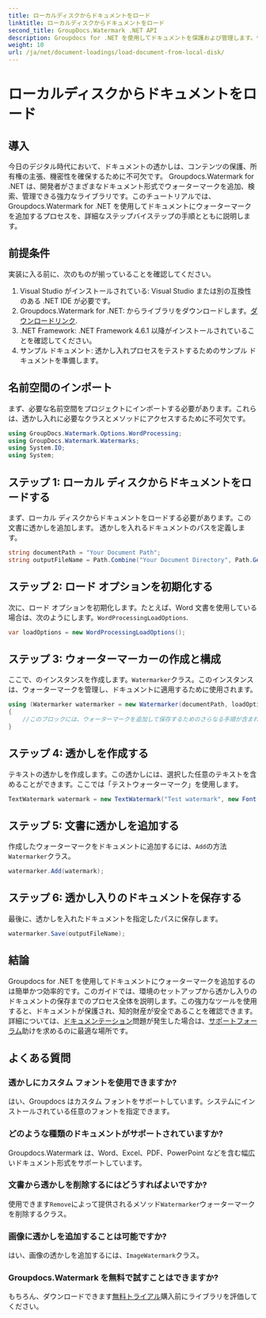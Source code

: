 ```yaml
---
title: ローカルディスクからドキュメントをロード
linktitle: ローカルディスクからドキュメントをロード
second_title: GroupDocs.Watermark .NET API
description: Groupdocs for .NET を使用してドキュメントを保護および管理します。ウォーターマークをシームレスに追加するには、詳細なガイドに従ってください。
weight: 10
url: /ja/net/document-loadings/load-document-from-local-disk/
---
```


# ローカルディスクからドキュメントをロード

## 導入
今日のデジタル時代において、ドキュメントの透かしは、コンテンツの保護、所有権の主張、機密性を確保するために不可欠です。 Groupdocs.Watermark for .NET は、開発者がさまざまなドキュメント形式でウォーターマークを追加、検索、管理できる強力なライブラリです。このチュートリアルでは、Groupdocs.Watermark for .NET を使用してドキュメントにウォーターマークを追加するプロセスを、詳細なステップバイステップの手順とともに説明します。
## 前提条件
実装に入る前に、次のものが揃っていることを確認してください。
1. Visual Studio がインストールされている: Visual Studio または別の互換性のある .NET IDE が必要です。
2.  Groupdocs.Watermark for .NET: からライブラリをダウンロードします。[ダウンロードリンク](https://releases.groupdocs.com/Watermark/net/).
3. .NET Framework: .NET Framework 4.6.1 以降がインストールされていることを確認してください。
4. サンプル ドキュメント: 透かし入れプロセスをテストするためのサンプル ドキュメントを準備します。
## 名前空間のインポート
まず、必要な名前空間をプロジェクトにインポートする必要があります。これらは、透かし入れに必要なクラスとメソッドにアクセスするために不可欠です。
```csharp
using GroupDocs.Watermark.Options.WordProcessing;
using GroupDocs.Watermark.Watermarks;
using System.IO;
using System;
```
## ステップ 1: ローカル ディスクからドキュメントをロードする
まず、ローカル ディスクからドキュメントをロードする必要があります。この文書に透かしを追加します。
透かしを入れるドキュメントのパスを定義します。
```csharp
string documentPath = "Your Document Path";
string outputFileName = Path.Combine("Your Document Directory", Path.GetFileName(documentPath));
```
## ステップ 2: ロード オプションを初期化する
次に、ロード オプションを初期化します。たとえば、Word 文書を使用している場合は、次のようにします。`WordProcessingLoadOptions`.
```csharp
var loadOptions = new WordProcessingLoadOptions();
```
## ステップ 3: ウォーターマーカーの作成と構成
ここで、のインスタンスを作成します。`Watermarker`クラス。このインスタンスは、ウォーターマークを管理し、ドキュメントに適用するために使用されます。
```csharp
using (Watermarker watermarker = new Watermarker(documentPath, loadOptions))
{
    //このブロックには、ウォーターマークを追加して保存するためのさらなる手順が含まれます
}
```
## ステップ 4: 透かしを作成する
テキストの透かしを作成します。この透かしには、選択した任意のテキストを含めることができます。ここでは「テストウォーターマーク」を使用します。
```csharp
TextWatermark watermark = new TextWatermark("Test watermark", new Font("Arial", 12));
```
## ステップ 5: 文書に透かしを追加する
作成したウォーターマークをドキュメントに追加するには、`Add`の方法`Watermarker`クラス。
```csharp
watermarker.Add(watermark);
```
## ステップ 6: 透かし入りのドキュメントを保存する
最後に、透かしを入れたドキュメントを指定したパスに保存します。
```csharp
watermarker.Save(outputFileName);
```

## 結論
Groupdocs for .NET を使用してドキュメントにウォーターマークを追加するのは簡単かつ効率的です。このガイドでは、環境のセットアップから透かし入りのドキュメントの保存までのプロセス全体を説明します。この強力なツールを使用すると、ドキュメントが保護され、知的財産が安全であることを確認できます。 
詳細については、[ドキュメンテーション](https://tutorials.groupdocs.com/Watermark/net/)問題が発生した場合は、[サポートフォーラム](https://forum.groupdocs.com/c/watermark/19)助けを求めるのに最適な場所です。 
## よくある質問
### 透かしにカスタム フォントを使用できますか?
はい、Groupdocs はカスタム フォントをサポートしています。システムにインストールされている任意のフォントを指定できます。
### どのような種類のドキュメントがサポートされていますか?
Groupdocs.Watermark は、Word、Excel、PDF、PowerPoint などを含む幅広いドキュメント形式をサポートしています。
### 文書から透かしを削除するにはどうすればよいですか?
使用できます`Remove`によって提供されるメソッド`Watermarker`ウォーターマークを削除するクラス。
### 画像に透かしを追加することは可能ですか?
はい、画像の透かしを追加するには、`ImageWatermark`クラス。
### Groupdocs.Watermark を無料で試すことはできますか?
もちろん、ダウンロードできます[無料トライアル](https://releases.groupdocs.com/)購入前にライブラリを評価してください。
